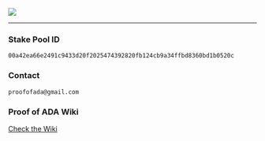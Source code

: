 ![](https://github.com/ProofofADA/Proof-of-ADA/blob/master/PoA-New.PNG)

------

### Stake Pool ID ###
```
00a42ea66e2491c9433d20f2025474392820fb124cb9a34ffbd8360bd1b0520c
```

### Contact ### 

```
proofofada@gmail.com
```

### Proof of ADA Wiki ### 

[Check the Wiki](https://github.com/ProofofADA/Proof-of-ADA/wiki)
